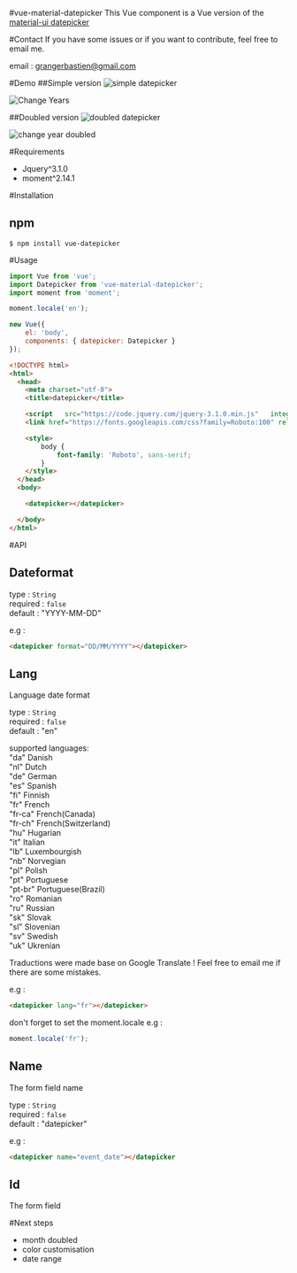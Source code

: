#vue-material-datepicker
This Vue component is a Vue version of the [material-ui datepicker](http://www.material-ui.com/#/components/date-picker)

#Contact
If you have some issues or if you want to contribute, feel free to email me.

email : grangerbastien@gmail.com

#Demo
##Simple version
![simple datepicker](https://s3-eu-west-1.amazonaws.com/npm-images/vue-material-datepicker/simple-version.png)

![Change Years](https://s3-eu-west-1.amazonaws.com/npm-images/vue-material-datepicker/change-years.png)

##Doubled version
![doubled datepicker](https://s3-eu-west-1.amazonaws.com/npm-images/vue-material-datepicker/doubled-version.png)

![change year doubled](https://s3-eu-west-1.amazonaws.com/npm-images/vue-material-datepicker/change-year-doubled.png)

#Requirements
- Jquery^3.1.0
- moment^2.14.1

#Installation

## npm

```shell
$ npm install vue-datepicker
```

#Usage

```javascript
import Vue from 'vue';
import Datepicker from 'vue-material-datepicker';
import moment from 'moment';

moment.locale('en');

new Vue({
    el: 'body',
    components: { datepicker: Datepicker }
});
```


```html
<!DOCTYPE html>
<html>
  <head>
    <meta charset="utf-8">
    <title>datepicker</title>

    <script   src="https://code.jquery.com/jquery-3.1.0.min.js"   integrity="sha256-cCueBR6CsyA4/9szpPfrX3s49M9vUU5BgtiJj06wt/s="   crossorigin="anonymous"></script>
    <link href="https://fonts.googleapis.com/css?family=Roboto:100" rel="stylesheet">

    <style>
    	body {
    		font-family: 'Roboto', sans-serif;
    	}
    </style>
  </head>
  <body>

    <datepicker></datepicker>

  </body>
</html>

```

#API
## Dateformat
type : `String`   
required : `false`   
default : "YYYY-MM-DD"   

e.g :   
```html
<datepicker format="DD/MM/YYYY"></datepicker>
```

## Lang
Language date format

type : `String`   
required : `false`   
default : "en"   

supported languages:   
"da" Danish   
"nl" Dutch   
"de" German   
"es" Spanish   
"fi" Finnish  
"fr" French   
"fr-ca" French(Canada)   
"fr-ch" French(Switzerland)   
"hu" Hugarian   
"it" Italian   
"lb" Luxembourgish   
"nb" Norvegian   
"pl" Polish   
"pt" Portuguese   
"pt-br" Portuguese(Brazil)   
"ro" Romanian   
"ru" Russian   
"sk" Slovak   
"sl" Slovenian   
"sv" Swedish   
"uk" Ukrenian   

Traductions were made base on Google Translate ! Feel free to email me if there are some mistakes. 

e.g :   
```html
<datepicker lang="fr"></datepicker>
```

don't forget to set the moment.locale
e.g :  
```javascript
moment.locale('fr');
```

## Name
The form field name

type : `String`   
required : `false`   
default : "datepicker"   

e.g :   
```html
<datepicker name="event_date"></datepicker
```

## Id
The form field


#Next steps
- month doubled
- color customisation
- date range


